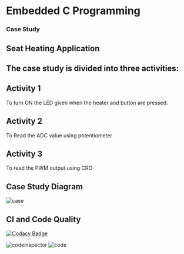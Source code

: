 # Embedded C Programming
### Case Study

## Seat Heating Application

## The case study is divided into three activities:

## Activity 1
To turn ON the LED given when the heater and button are pressed.
## Activity 2
To Read the ADC value using potentiometer

## Activity 3
To read the PWM output using CRO


## Case Study Diagram 
![case](https://github.com/Shwetha-H/Stepin-Embedded_C/blob/be55522f2b1601b8bfbdfdfe001a396f0df19ab3/Images/casestudy.png)

## CI and Code Quality
[![Codacy Badge](https://app.codacy.com/project/badge/Grade/5e36cbcb2831423d8f7fafc4103e0989)](https://www.codacy.com/gh/Shwetha-H/Stepin-Embedded_C/dashboard?utm_source=github.com&amp;utm_medium=referral&amp;utm_content=Shwetha-H/Stepin-Embedded_C&amp;utm_campaign=Badge_Grade)   

![codeinspector](https://www.code-inspector.com/project/28926/score/svg)   ![code](https://www.code-inspector.com/project/28926/status/svg)
